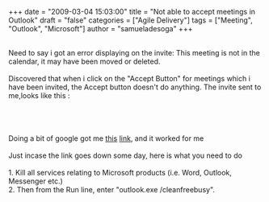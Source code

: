 +++
date = "2009-03-04 15:03:00"
title = "Not able to accept meetings in Outlook"
draft = "false"
categories = ["Agile Delivery"]
tags = ["Meeting", "Outlook", "Microsoft"]
author = "samueladesoga"
+++

<a href="http://samueladesoga.files.wordpress.com/2009/03/error.jpg"><img src="http://samueladesoga.files.wordpress.com/2009/03/error.jpg?w=300" alt="" border="0" /></a><br /><br />Need to say i got an error displaying on the invite: This meeting is not in the calendar, it may have been moved or deleted.<br /><br />Discovered that when i click on the "Accept Button" for meetings which i have been invited, the Accept button doesn't do anything. The invite sent to me,looks like this :<br /><br /><br /><br /><br />Doing a bit of google got me <a href="http://forums.techguy.org/business-applications/584211-outlook-2003-cannot-accept-meetings.html">this</a> <a href="http://forums.techguy.org/business-applications/584211-outlook-2003-cannot-accept-meetings.html">link</a>, and it worked for me<br /><br />Just incase the link goes down some day, here is what you need to do<br /><br />1. Kill all services relating to Microsoft products (i.e. Word, Outlook, Messenger etc.)<br />2. Then from the Run line, enter "outlook.exe /cleanfreebusy".

